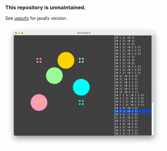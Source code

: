 ### This repository is unmaintained.

See <a href="https://github.com/jbock-java/uppufx">uppufx</a> for javafx version.

<p align="center"><img src="img/s4checker.png" alt="S4Checker"></p>

